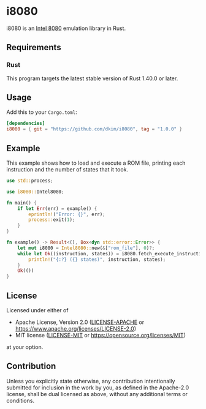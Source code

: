 # i8080

i8080 is an [Intel 8080] emulation library in Rust.

[Intel 8080]: https://en.wikipedia.org/wiki/Intel_8080

## Requirements

### Rust

This program targets the latest stable version of Rust 1.40.0 or later.

## Usage

Add this to your `Cargo.toml`:

```toml
[dependencies]
i8080 = { git = "https://github.com/dkim/i8080", tag = "1.0.0" }
```

## Example

This example shows how to load and execute a ROM file, printing each
instruction and the number of states that it took.

```rust
use std::process;

use i8080::Intel8080;

fn main() {
    if let Err(err) = example() {
        eprintln!("Error: {}", err);
        process::exit(1);
    }
}

fn example() -> Result<(), Box<dyn std::error::Error>> {
    let mut i8080 = Intel8080::new(&["rom_file"], 0)?;
    while let Ok((instruction, states)) = i8080.fetch_execute_instruction() {
        println!("{:?} ({} states)", instruction, states);
    }
    Ok(())
}
```

## License

Licensed under either of

 * Apache License, Version 2.0
   ([LICENSE-APACHE](LICENSE-APACHE) or https://www.apache.org/licenses/LICENSE-2.0)
 * MIT license
   ([LICENSE-MIT](LICENSE-MIT) or https://opensource.org/licenses/MIT)

at your option.

## Contribution

Unless you explicitly state otherwise, any contribution intentionally submitted
for inclusion in the work by you, as defined in the Apache-2.0 license, shall
be dual licensed as above, without any additional terms or conditions.

